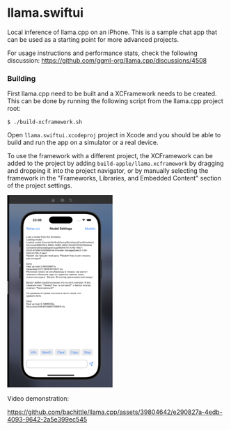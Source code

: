 # llama.swiftui

Local inference of llama.cpp on an iPhone. 
This is a sample chat app that can be used as a starting point for more advanced projects.

For usage instructions and performance stats, check the following discussion: https://github.com/ggml-org/llama.cpp/discussions/4508

### Building
First llama.cpp need to be built and a XCFramework needs to be created. This can be done by running
the following script from the llama.cpp project root:
```console
$ ./build-xcframework.sh
```
Open `llama.swiftui.xcodeproj` project in Xcode and you should be able to build and run the app on
a simulator or a real device.

To use the framework with a different project, the XCFramework can be added to the project by
adding `build-apple/llama.xcframework` by dragging and dropping it into the project navigator, or
by manually selecting the framework in the "Frameworks, Libraries, and Embedded Content" section
of the project settings.

 <img src="./publication/preview.png" style="width: 48%" alt="llama.swiftui"/>

Video demonstration:

https://github.com/bachittle/llama.cpp/assets/39804642/e290827a-4edb-4093-9642-2a5e399ec545
